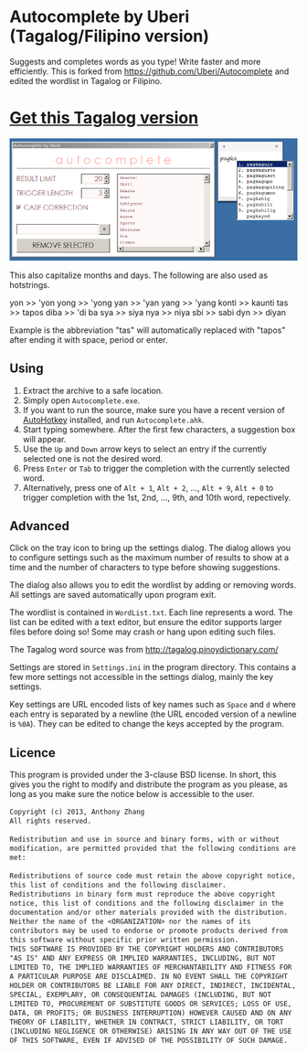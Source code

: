 Autocomplete by Uberi  (Tagalog/Filipino version)
=====================
Suggests and completes words as you type! Write faster and more efficiently.
This is forked from https://github.com/Uberi/Autocomplete and edited the wordlist in Tagalog or Filipino.

# [Get this Tagalog version](https://github.com/nioree/Autocomplete/archive/master.zip)

![Screenshot](Screenshot.png)

This also capitalize months and days. The following are also used as hotstrings. 

yon >> 'yon
yong >> 'yong
yan >> 'yan
yang >> 'yang
konti >> kaunti
tas >> tapos
diba >> 'di ba
sya >> siya
nya >> niya
sbi >> sabi
dyn >> diyan

Example is the abbreviation "tas" will automatically replaced with "tapos" after ending it with space, period or enter.

Using
-----

1. Extract the archive to a safe location.
2. Simply open `Autocomplete.exe`.
3. If you want to run the source, make sure you have a recent version of [AutoHotkey](http://www.autohotkey.com/) installed, and run `Autocomplete.ahk`.
4. Start typing somewhere. After the first few characters, a suggestion box will appear.
5. Use the `Up` and `Down` arrow keys to select an entry if the currently selected one is not the desired word.
6. Press `Enter` or `Tab` to trigger the completion with the currently selected word.
7. Alternatively, press one of `Alt + 1`, `Alt + 2`, ..., `Alt + 9`, `Alt + 0` to trigger completion with the 1st, 2nd, ..., 9th, and 10th word, repectively.

Advanced
--------

Click on the tray icon to bring up the settings dialog. The dialog allows you to configure settings such as the maximum number of results to show at a time and the number of characters to type before showing suggestions.

The dialog also allows you to edit the wordlist by adding or removing words. All settings are saved automatically upon program exit.

The wordlist is contained in `WordList.txt`. Each line represents a word. The list can be edited with a text editor, but ensure the editor supports larger files before doing so! Some may crash or hang upon editing such files.

The Tagalog word source was from http://tagalog.pinoydictionary.com/

Settings are stored in `Settings.ini` in the program directory. This contains a few more settings not accessible in the settings dialog, mainly the key settings.

Key settings are URL encoded lists of key names such as `Space` and `d` where each entry is separated by a newline (the URL encoded version of a newline is `%0A`). They can be edited to change the keys accepted by the program.

Licence
-------

This program is provided under the 3-clause BSD license. In short, this gives you the right to modify and distribute the program as you please, as long as you make sure the notice below is accessible to the user.

    Copyright (c) 2013, Anthony Zhang
    All rights reserved.
    
    Redistribution and use in source and binary forms, with or without modification, are permitted provided that the following conditions are met:
    
    Redistributions of source code must retain the above copyright notice, this list of conditions and the following disclaimer.
    Redistributions in binary form must reproduce the above copyright notice, this list of conditions and the following disclaimer in the documentation and/or other materials provided with the distribution.
    Neither the name of the <ORGANIZATION> nor the names of its contributors may be used to endorse or promote products derived from this software without specific prior written permission.
    THIS SOFTWARE IS PROVIDED BY THE COPYRIGHT HOLDERS AND CONTRIBUTORS "AS IS" AND ANY EXPRESS OR IMPLIED WARRANTIES, INCLUDING, BUT NOT LIMITED TO, THE IMPLIED WARRANTIES OF MERCHANTABILITY AND FITNESS FOR A PARTICULAR PURPOSE ARE DISCLAIMED. IN NO EVENT SHALL THE COPYRIGHT HOLDER OR CONTRIBUTORS BE LIABLE FOR ANY DIRECT, INDIRECT, INCIDENTAL, SPECIAL, EXEMPLARY, OR CONSEQUENTIAL DAMAGES (INCLUDING, BUT NOT LIMITED TO, PROCUREMENT OF SUBSTITUTE GOODS OR SERVICES; LOSS OF USE, DATA, OR PROFITS; OR BUSINESS INTERRUPTION) HOWEVER CAUSED AND ON ANY THEORY OF LIABILITY, WHETHER IN CONTRACT, STRICT LIABILITY, OR TORT (INCLUDING NEGLIGENCE OR OTHERWISE) ARISING IN ANY WAY OUT OF THE USE OF THIS SOFTWARE, EVEN IF ADVISED OF THE POSSIBILITY OF SUCH DAMAGE.
